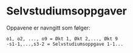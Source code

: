 # Selvstudiumsoppgaver

Oppavene er navngitt som følger:

```
o1, o2, ..., o9 = Økt 1, Økt 2,..., Økt 9
-s1-1,...,s3-2 = Selvstudiumsoppgave 1-1...
```

